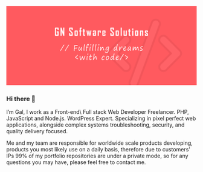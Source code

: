 ![G.N Software Solutions README.md file cover image](cover-image-readme.png)

### Hi there 👋

I’m Gal, I work as a Front-end\ Full stack Web Developer Freelancer. PHP, JavaScript and Node.js. WordPress Expert. Specializing in pixel perfect web applications, alongside complex systems troubleshooting, security, and quality delivery focused.

Me and my team are responsible for worldwide scale products developing, products you most likely use on a daily basis, therefore due to customers' IPs 99% of my portfolio repositories are under a private mode, so for any questions you may have, please feel free to contact me.

<!--
**GalNahum/GalNahum** is a ✨ _special_ ✨ repository because its `README.md` (this file) appears on your GitHub profile.

Here are some ideas to get you started:

- 🔭 I’m currently working on ...
- 🌱 I’m currently learning ...
- 👯 I’m looking to collaborate on ...
- 🤔 I’m looking for help with ...
- 💬 Ask me about ...
- 📫 How to reach me: ...
- 😄 Pronouns: ...
- ⚡ Fun fact: ...
-->
